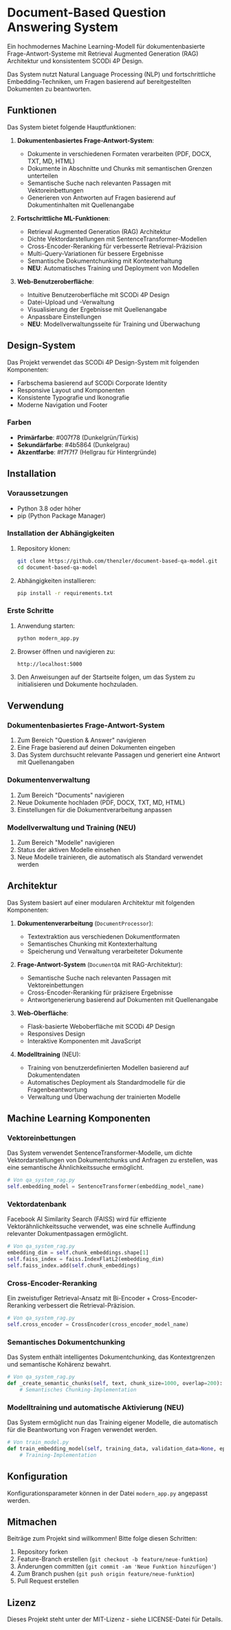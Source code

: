 # Document-Based Question Answering System

Ein hochmodernes Machine Learning-Modell für dokumentenbasierte Frage-Antwort-Systeme mit Retrieval Augmented Generation (RAG) Architektur und konsistentem SCODi 4P Design.

Das System nutzt Natural Language Processing (NLP) und fortschrittliche Embedding-Techniken, um Fragen basierend auf bereitgestellten Dokumenten zu beantworten.

## Funktionen

Das System bietet folgende Hauptfunktionen:

1. **Dokumentenbasiertes Frage-Antwort-System**:
   - Dokumente in verschiedenen Formaten verarbeiten (PDF, DOCX, TXT, MD, HTML)
   - Dokumente in Abschnitte und Chunks mit semantischen Grenzen unterteilen
   - Semantische Suche nach relevanten Passagen mit Vektoreinbettungen
   - Generieren von Antworten auf Fragen basierend auf Dokumentinhalten mit Quellenangabe

2. **Fortschrittliche ML-Funktionen**:
   - Retrieval Augmented Generation (RAG) Architektur
   - Dichte Vektordarstellungen mit SentenceTransformer-Modellen
   - Cross-Encoder-Reranking für verbesserte Retrieval-Präzision
   - Multi-Query-Variationen für bessere Ergebnisse
   - Semantische Dokumentchunking mit Kontexterhaltung
   - **NEU**: Automatisches Training und Deployment von Modellen

3. **Web-Benutzeroberfläche**:
   - Intuitive Benutzeroberfläche mit SCODi 4P Design
   - Datei-Upload und -Verwaltung
   - Visualisierung der Ergebnisse mit Quellenangabe
   - Anpassbare Einstellungen
   - **NEU**: Modellverwaltungsseite für Training und Überwachung

## Design-System

Das Projekt verwendet das SCODi 4P Design-System mit folgenden Komponenten:

- Farbschema basierend auf SCODi Corporate Identity
- Responsive Layout und Komponenten
- Konsistente Typografie und Ikonografie
- Moderne Navigation und Footer

### Farben

- **Primärfarbe**: #007f78 (Dunkelgrün/Türkis)
- **Sekundärfarbe**: #4b5864 (Dunkelgrau)
- **Akzentfarbe**: #f7f7f7 (Hellgrau für Hintergründe)

## Installation

### Voraussetzungen

- Python 3.8 oder höher
- pip (Python Package Manager)

### Installation der Abhängigkeiten

1. Repository klonen:
   ```bash
   git clone https://github.com/thenzler/document-based-qa-model.git
   cd document-based-qa-model
   ```

2. Abhängigkeiten installieren:
   ```bash
   pip install -r requirements.txt
   ```

### Erste Schritte

1. Anwendung starten:
   ```bash
   python modern_app.py
   ```

2. Browser öffnen und navigieren zu:
   ```
   http://localhost:5000
   ```

3. Den Anweisungen auf der Startseite folgen, um das System zu initialisieren und Dokumente hochzuladen.

## Verwendung

### Dokumentenbasiertes Frage-Antwort-System

1. Zum Bereich "Question & Answer" navigieren
2. Eine Frage basierend auf deinen Dokumenten eingeben
3. Das System durchsucht relevante Passagen und generiert eine Antwort mit Quellenangaben

### Dokumentenverwaltung

1. Zum Bereich "Documents" navigieren
2. Neue Dokumente hochladen (PDF, DOCX, TXT, MD, HTML)
3. Einstellungen für die Dokumentverarbeitung anpassen

### Modellverwaltung und Training (NEU)

1. Zum Bereich "Modelle" navigieren
2. Status der aktiven Modelle einsehen
3. Neue Modelle trainieren, die automatisch als Standard verwendet werden

## Architektur

Das System basiert auf einer modularen Architektur mit folgenden Komponenten:

1. **Dokumentenverarbeitung** (`DocumentProcessor`):
   - Textextraktion aus verschiedenen Dokumentformaten
   - Semantisches Chunking mit Kontexterhaltung
   - Speicherung und Verwaltung verarbeiteter Dokumente

2. **Frage-Antwort-System** (`DocumentQA` mit RAG-Architektur):
   - Semantische Suche nach relevanten Passagen mit Vektoreinbettungen
   - Cross-Encoder-Reranking für präzisere Ergebnisse
   - Antwortgenerierung basierend auf Dokumenten mit Quellenangabe

3. **Web-Oberfläche**:
   - Flask-basierte Weboberfläche mit SCODi 4P Design
   - Responsives Design
   - Interaktive Komponenten mit JavaScript

4. **Modelltraining** (NEU):
   - Training von benutzerdefinierten Modellen basierend auf Dokumentendaten
   - Automatisches Deployment als Standardmodelle für die Fragenbeantwortung
   - Verwaltung und Überwachung der trainierten Modelle

## Machine Learning Komponenten

### Vektoreinbettungen

Das System verwendet SentenceTransformer-Modelle, um dichte Vektordarstellungen von Dokumentchunks und Anfragen zu erstellen, was eine semantische Ähnlichkeitssuche ermöglicht.

```python
# Von qa_system_rag.py
self.embedding_model = SentenceTransformer(embedding_model_name)
```

### Vektordatenbank

Facebook AI Similarity Search (FAISS) wird für effiziente Vektorähnlichkeitssuche verwendet, was eine schnelle Auffindung relevanter Dokumentpassagen ermöglicht.

```python
# Von qa_system_rag.py
embedding_dim = self.chunk_embeddings.shape[1]
self.faiss_index = faiss.IndexFlatL2(embedding_dim)
self.faiss_index.add(self.chunk_embeddings)
```

### Cross-Encoder-Reranking

Ein zweistufiger Retrieval-Ansatz mit Bi-Encoder + Cross-Encoder-Reranking verbessert die Retrieval-Präzision.

```python
# Von qa_system_rag.py
self.cross_encoder = CrossEncoder(cross_encoder_model_name)
```

### Semantisches Dokumentchunking

Das System enthält intelligentes Dokumentchunking, das Kontextgrenzen und semantische Kohärenz bewahrt.

```python
# Von qa_system_rag.py
def _create_semantic_chunks(self, text, chunk_size=1000, overlap=200):
    # Semantisches Chunking-Implementation
```

### Modelltraining und automatische Aktivierung (NEU)

Das System ermöglicht nun das Training eigener Modelle, die automatisch für die Beantwortung von Fragen verwendet werden.

```python
# Von train_model.py
def train_embedding_model(self, training_data, validation_data=None, epochs=3, batch_size=16):
    # Training-Implementation
```

## Konfiguration

Konfigurationsparameter können in der Datei `modern_app.py` angepasst werden.

## Mitmachen

Beiträge zum Projekt sind willkommen! Bitte folge diesen Schritten:

1. Repository forken
2. Feature-Branch erstellen (`git checkout -b feature/neue-funktion`)
3. Änderungen committen (`git commit -am 'Neue Funktion hinzufügen'`)
4. Zum Branch pushen (`git push origin feature/neue-funktion`)
5. Pull Request erstellen

## Lizenz

Dieses Projekt steht unter der MIT-Lizenz - siehe LICENSE-Datei für Details.
